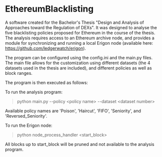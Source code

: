 # EthereumBlacklisting

A software created for the Bachelor's Thesis "Design and Analysis of Approaches toward the Regulation of DEXs".
It was designed to analyse the five blacklisting policies proposed for Ethereum in the course of the thesis.
The analysis requires access to an Ethereum archive node, and provides a module for synchronizing and running a local Erigon node (available here: https://github.com/ledgerwatch/erigon).

The program can be configured using the config.ini and the main.py files.
The main file allows for the customization using different datasets (the 4 datasets used in the thesis are included), and different policies as well as block ranges.

The program is then executed as follows:

To run the analysis program:
> python main.py --policy \<policy name> --dataset \<dataset number>

Available policy names are 'Poison', 'Haircut', 'FIFO', 'Seniority', and 'Reversed_Seniority'.


To run the Erigon node:
> python node_process_handler <start_block>

All blocks up to start_block will be pruned and not available to the analysis program.
